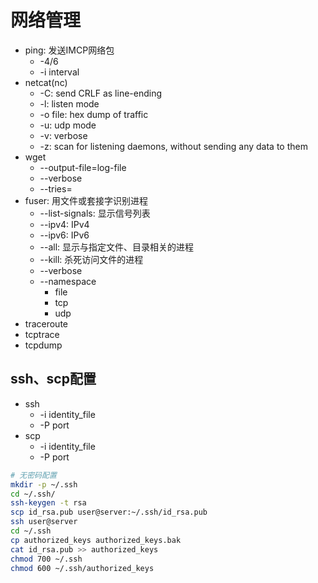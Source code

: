 # 网络管理
- ping: 发送IMCP网络包
  - -4/6
  - -i interval
- netcat(nc)
  - -C: send CRLF as line-ending
  - -l: listen mode
  - -o file: hex dump of traffic
  - -u: udp mode
  - -v: verbose
  - -z: scan for listening daemons, without sending any data to them
- wget
  - --output-file=log-file
  - --verbose
  - --tries=<N>
- fuser: 用文件或套接字识别进程
  - --list-signals: 显示信号列表
  - --ipv4: IPv4
  - --ipv6: IPv6
  - --all: 显示与指定文件、目录相关的进程
  - --kill: 杀死访问文件的进程
  - --verbose
  - --namespace
      - file
      - tcp
      - udp
- traceroute
- tcptrace
- tcpdump
## ssh、scp配置
- ssh 
  - -i identity_file
  - -P port
- scp
  - -i identity_file
  - -P port
```bash
# 无密码配置
mkdir -p ~/.ssh
cd ~/.ssh/
ssh-keygen -t rsa
scp id_rsa.pub user@server:~/.ssh/id_rsa.pub
ssh user@server
cd ~/.ssh
cp authorized_keys authorized_keys.bak
cat id_rsa.pub >> authorized_keys
chmod 700 ~/.ssh
chmod 600 ~/.ssh/authorized_keys
```